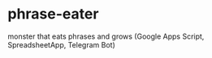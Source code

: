 # phrase-eater
monster that eats phrases and grows (Google Apps Script, SpreadsheetApp, Telegram Bot)
